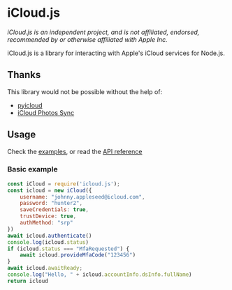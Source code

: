 # iCloud.js
*iCloud.js is an independent project, and is not affiliated, endorsed, recommended by or otherwise affiliated with Apple Inc.*

iCloud.js is a library for interacting with Apple's iCloud services for Node.js.

## Thanks

This library would not be possible without the help of:

 - [pyicloud](https://github.com/picklepete/pyicloud)
 - [iCloud Photos Sync](https://github.com/steilerDev/icloud-photos-sync)


## Usage

Check the [examples](https://github.com/foxt/icloud.js/tree/master/test), or read the [API reference](https://foxt.dev/icloud.js/classes/index.default.html)

### Basic example

```js
const iCloud = require('icloud.js');
const icloud = new iCloud({
    username: "johnny.appleseed@icloud.com",
    password: "hunter2",
    saveCredentials: true,
    trustDevice: true,
    authMethod: "srp"
})
await icloud.authenticate()
console.log(icloud.status)
if (icloud.status === "MfaRequested") {
    await icloud.provideMfaCode("123456")
}
await icloud.awaitReady;
console.log("Hello, " + icloud.accountInfo.dsInfo.fullName)
return icloud
```

